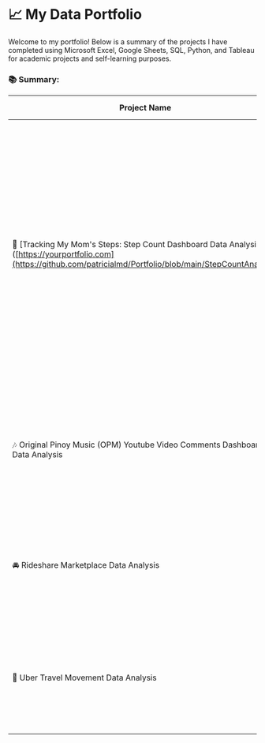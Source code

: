 # 📈 My Data Portfolio
Welcome to my portfolio! Below is a summary of the projects I have completed using Microsoft Excel, Google Sheets, SQL, Python, and Tableau for academic projects and self-learning purposes.

### 📚  Summary:  
| Project Name | Tools Used | Project Description |
|----------|----------|----------|
| 👞 [Tracking My Mom's Steps: Step Count Dashboard Data Analysis]([https://yourportfolio.com](https://github.com/patricialmd/Portfolio/blob/main/StepCountAnalysis) | Microsoft Excel  | Analysed my mom’s step count from June 2024 to December of 2024 using Microsoft Excel. My goal was to clean, analyse, and visualise the dataset using advanced Excel functions, conditional formatting, and pivot tables to create an interactive dashboard. |
| 🎶 Original Pinoy Music (OPM) Youtube Video Comments Dashboard Data Analysis | YouTube API, Python, Google Sheets | Used Google Excel Sheets to analyse and visualise the youtube comments I scraped from YouTube |
| 🚘 Rideshare Marketplace Data Analysis  | Python, Visual Studio Code, Microsoft Excel, SQLite, DBeaver, Tableau  | Cleaned, analysed and visualised dummy rideshare datasets that I generated using Python.  |
| 🚕 Uber Travel Movement Data Analysis  | SQLite, DBeaver |  Explored, cleaned, and analysed the Uber Sydey Travel Times dataset from Kaggle. |




